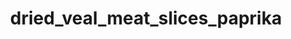 ---
title: dried_veal_meat_slices_paprika
title_small: М'ясні слайси з телятини сушені «Паприка»
lang: "ua"

categorie: sun_dried_meat_slices

title_text: "М'ясні слайси з телятини сушені є готовою до вживання поживною м’ясною стравою."

layout: products_in
popular: "no"

description: "<p>М&#39;ясні слайси з телятини сушені є готовою до вживання поживною м&#39;ясною стравою, яка виготовляється шляхом засушування на сертифікованому обладнанні з застосуванням сучасних технологій до стану, при якому його подальше псування неможливе. Оскільки більша частина вологи випаровується, продукт стає стабільним і може зберігатися без охолодження.</p>
<p>Сушене м&#39;ясо, як постачальник білка, — незамінний продукт в меню здорової людини і спортсменів, які піддаються фізичним навантаженням.</p>
<p>Наш продукт займає особливе місце в лінійці протеїнових продуктів, користь якого полягає в «натуральності». У ньому сконцентровані поживні речовини в природному вигляді. Тут Ви не знайдете хімічних смакових добавок. Нашими співробітниками спеціально для вас розроблені унікальні композиції натуральних спецій, які надають продукту вишуканий смак і аромат.</p>
<p>Продукт має червоно-коричневий колір, яскравий, насичений аромат і багатий смак паприки, а також відзначається досить щільною консистенцією.</p>"

permalink: "/products/sun_dried_meat_slices/dried_veal_meat_slices_paprika"
specifications: [
    {
        head_text: "Склад:",
        body_text: "Телятина 100%, сіль кухонна харчова, натуральні спеції (перець червоний (паприка) мелений, перець чорний мелений, часник сушений мелений, коріандр мелений)",
    },
    {
        head_text: "Упаковка:",
        body_text: "Поліетиленовий пакет, крафт - пакет",
    },
    {
        head_text: "Тип обробки:",
        body_text: "Сушені",
    },
    {
        head_text: "Вид:",
        body_text: "Слайси ",
    },
    {
        head_text: "Вага:",
        body_text: "25г; 50г; 100г; 500г",
    },
    {
        head_text: "Харчова цінність в 100г продукту:",
        body_text: "Білки: 55,0г; Жири: 10г",
    },
    {
        head_text: "Енергетична цінність в 100г продукту:",
        body_text: "310,0ккал (1297,04 кДж)",
    },
    {
        head_text: "Країна-виробник:",
        body_text: "Україна",
    },
    {
        head_text: "Термін зберігання:",
        body_text: "6 місяців",
    },
    {
        head_text: "Умови зберігання:",
        body_text: "Температура 5-25ᵒС, відносна вологість повітря не більше 75%",
    },
    {
        head_text: "Нормативна документація:",
        body_text: "ТУ У 10.1-2427610970-002:2019",
    },
    {
        head_text: "Ціна:",
        body_text: "За домовленістю",
    },
]
---